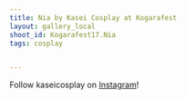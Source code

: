 ```yaml
---
title: Nia by Kasei Cosplay at Kogarafest
layout: gallery_local
shoot_id: Kogarafest17.Nia
tags: cosplay


---
```


Follow kaseicosplay on [Instagram](https://www.instagram.com/kaseicosplay)!

